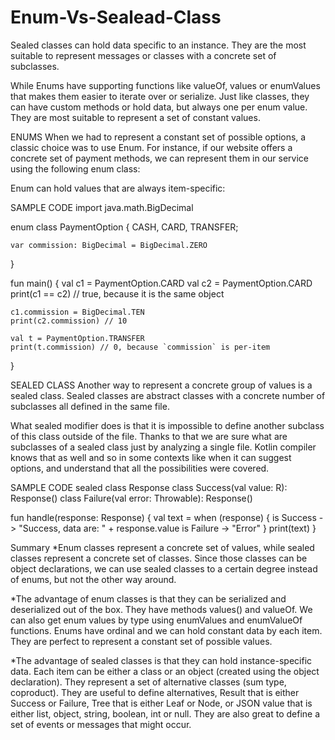 # Enum-Vs-Sealead-Class

Sealed classes can hold data specific to an instance. They are the most suitable to represent messages or classes with a concrete set of subclasses.

While Enums have supporting functions like valueOf, values or enumValues that makes them easier to iterate over or serialize. 
Just like classes, they can have custom methods or hold data, but always one per enum value. They are most suitable to represent a set of constant values.

ENUMS
When we had to represent a constant set of possible options, a classic choice was to use Enum. For instance, if our website offers a concrete set of 
payment methods, we can represent them in our service using the following enum class:

Enum can hold values that are always item-specific:

SAMPLE CODE
import java.math.BigDecimal

enum class PaymentOption {
    CASH,
    CARD,
    TRANSFER;

    var commission: BigDecimal = BigDecimal.ZERO
}

fun main() {
    val c1 = PaymentOption.CARD
    val c2 = PaymentOption.CARD
    print(c1 == c2) // true, because it is the same object

    c1.commission = BigDecimal.TEN
    print(c2.commission) // 10

    val t = PaymentOption.TRANSFER
    print(t.commission) // 0, because `commission` is per-item
}

SEALED CLASS
Another way to represent a concrete group of values is a sealed class. Sealed classes are abstract classes with a concrete number of subclasses all 
defined in the same file.

What sealed modifier does is that it is impossible to define another subclass of this class outside of the file. Thanks to that we are sure what are 
subclasses of a sealed class just by analyzing a single file. Kotlin compiler knows that as well and so in some contexts like when it can suggest options, 
and understand that all the possibilities were covered.

SAMPLE CODE
sealed class Response<out R>
class Success<R>(val value: R): Response<R>()
class Failure(val error: Throwable): Response<Nothing>()

fun handle(response: Response<String>) {
    val text = when (response) {
        is Success -> "Success, data are: " + response.value
        is Failure -> "Error"
    }
    print(text)
}

Summary
*Enum classes represent a concrete set of values, while sealed classes represent a concrete set of classes. Since those classes can be object declarations, 
 we can use sealed classes to a certain degree instead of enums, but not the other way around.

*The advantage of enum classes is that they can be serialized and deserialized out of the box. They have methods values() and valueOf. We can also get 
 enum values by type using enumValues and enumValueOf functions. Enums have ordinal and we can hold constant data by each item. They are perfect to 
 represent a constant set of possible values.
 
*The advantage of sealed classes is that they can hold instance-specific data. Each item can be either a class or an object (created using the object 
 declaration). They represent a set of alternative classes (sum type, coproduct). They are useful to define alternatives, Result that is either Success 
 or Failure, Tree that is either Leaf or Node, or JSON value that is either list, object, string, boolean, int or null. They are also great to define a 
 set of events or messages that might occur.
